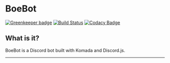 # BoeBot

[![Greenkeeper badge](https://badges.greenkeeper.io/TortleOG/Boebot.svg)](https://greenkeeper.io/)
[![Build Status](https://travis-ci.org/TortleOG/Boebot.svg?branch=master)](https://travis-ci.org/TortleOG/boebot)
[![Codacy Badge](https://api.codacy.com/project/badge/Grade/2e2512ccc76c45f0983ea475f29799ec)](https://www.codacy.com/app/TortleOG/boebot?utm_source=github.com&amp;utm_medium=referral&amp;utm_content=TortleOG/boebot&amp;utm_campaign=Badge_Grade)

## What is it?
BoeBot is a Discord bot built with Komada and Discord.js.
___
